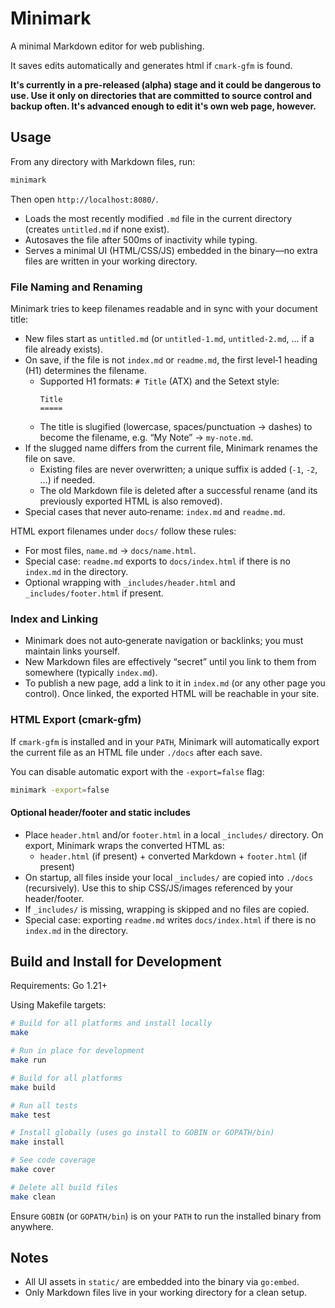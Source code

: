 # Minimark

A minimal Markdown editor for web publishing.

It saves edits automatically and generates html if `cmark-gfm` is found.

**It's currently in a pre-released (alpha) stage and it could be dangerous to use. Use it only on directories that are committed to source control and backup often. It's advanced enough to edit it's own web page, however.**


## Usage

From any directory with Markdown files, run:

```sh
minimark
```

Then open `http://localhost:8080/`.

- Loads the most recently modified `.md` file in the current directory (creates `untitled.md` if none exist).
- Autosaves the file after 500ms of inactivity while typing.
- Serves a minimal UI (HTML/CSS/JS) embedded in the binary—no extra files are written in your working directory.

### File Naming and Renaming

Minimark tries to keep filenames readable and in sync with your document title:

- New files start as `untitled.md` (or `untitled-1.md`, `untitled-2.md`, … if a file already exists).
- On save, if the file is not `index.md` or `readme.md`, the first level‑1 heading (H1) determines the filename.
  - Supported H1 formats: `# Title` (ATX) and the Setext style:
    ```
    Title
    =====
    ```
  - The title is slugified (lowercase, spaces/punctuation → dashes) to become the filename, e.g. “My Note” → `my-note.md`.
- If the slugged name differs from the current file, Minimark renames the file on save.
  - Existing files are never overwritten; a unique suffix is added (`-1`, `-2`, …) if needed.
  - The old Markdown file is deleted after a successful rename (and its previously exported HTML is also removed).
- Special cases that never auto‑rename: `index.md` and `readme.md`.

HTML export filenames under `docs/` follow these rules:

- For most files, `name.md` → `docs/name.html`.
- Special case: `readme.md` exports to `docs/index.html` if there is no `index.md` in the directory.
- Optional wrapping with `_includes/header.html` and `_includes/footer.html` if present.

### Index and Linking

- Minimark does not auto‑generate navigation or backlinks; you must maintain links yourself.
- New Markdown files are effectively “secret” until you link to them from somewhere (typically `index.md`).
- To publish a new page, add a link to it in `index.md` (or any other page you control). Once linked, the exported HTML will be reachable in your site.


### HTML Export (cmark-gfm)

If `cmark-gfm` is installed and in your `PATH`, Minimark will automatically export the current file as an HTML file under `./docs` after each save.

You can disable automatic export with the `-export=false` flag:

```sh
minimark -export=false
```


#### Optional header/footer and static includes

- Place `header.html` and/or `footer.html` in a local `_includes/` directory. On export, Minimark wraps the converted HTML as:
  - `header.html` (if present) + converted Markdown + `footer.html` (if present)
- On startup, all files inside your local `_includes/` are copied into `./docs` (recursively). Use this to ship CSS/JS/images referenced by your header/footer.
- If `_includes/` is missing, wrapping is skipped and no files are copied.
 - Special case: exporting `readme.md` writes `docs/index.html` if there is no `index.md` in the directory.


## Build and Install for Development

Requirements: Go 1.21+

Using Makefile targets:

```sh
# Build for all platforms and install locally
make

# Run in place for development
make run

# Build for all platforms
make build

# Run all tests
make test

# Install globally (uses go install to GOBIN or GOPATH/bin)
make install

# See code coverage
make cover

# Delete all build files
make clean
```

Ensure `GOBIN` (or `GOPATH/bin`) is on your `PATH` to run the installed binary from anywhere.


## Notes

- All UI assets in `static/` are embedded into the binary via `go:embed`.
- Only Markdown files live in your working directory for a clean setup.
